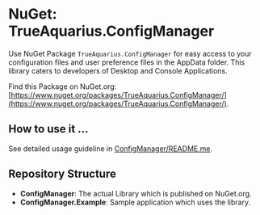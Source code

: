 # NuGet: TrueAquarius.ConfigManager

Use NuGet Package `TrueAquarius.ConfigManager` for easy access to your configuration files and user preference files in the AppData folder.  This library caters to developers of Desktop and Console Applications.

Find this Package on NuGet.org:[https://www.nuget.org/packages/TrueAquarius.ConfigManager/](https://www.nuget.org/packages/TrueAquarius.ConfigManager/).

## How to use it ...

See detailed usage guideline in [ConfigManager/README.me](./ConfigManager/README.me).

## Repository Structure

* **ConfigManager**: The actual Library which is published on NuGet.org.
* **ConfigManager.Example**: Sample application which uses the library.



